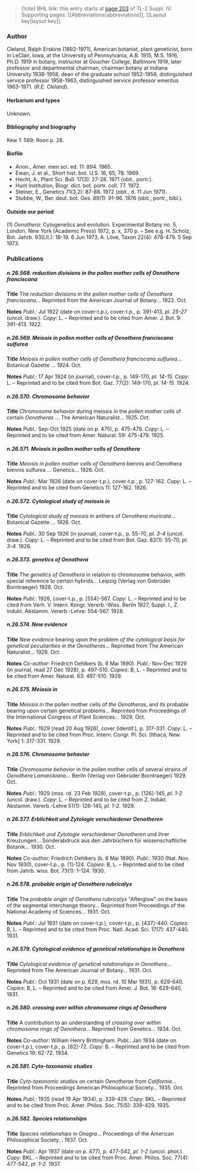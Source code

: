 > [!cite] BHL link: this entry starts at [page 203](https://www.biodiversitylibrary.org/item/103860#page/213/mode/1up) of TL-2 Suppl. IV.
> Supporting pages: [[Abbreviations|abbreviations]], [[Layout key|layout key]].

### Author

Cleland, Ralph Erskine (1892-1971), American botanist, plant geneticist, born in LeClair, Iowa, at the University of Pennsylvania, A.B. 1915, M.S. 1916, Ph.D. 1919 in botany, instructor at Goucher College, Baltimore 1919, later professor and departmental chairman, chairman botany at Indiana University 1938-1958, dean of the graduate school 1952-1958, distinguished service professor 1958-1963, distinguished service professor emeritus 1963-1971. (*R.E. Cleland*).

#### Herbarium and types

Unknown.

#### Bibliography and biography

Kew 1: 569; Roon p. 28.

#### Biofile

- Anon., Amer. men sci. ed. 11: 894. 1965.
- Ewan, J. et al., Short hist. bot. U.S. 18, 65, 78. 1969.
- Hecht, A., Plant Sci. Bull. 17(3): 27-28. 1971 (obit., portr.).
- Hunt Institution, Biogr. dict. bot. portr. coll. 77. 1972.
- Steiner, E., Genetics 71(3,2): 87-88. 1972 (obit., d. 11 Jun 1971).
- Stubbe, W., Ber. deut. bot. Ges. 89(1): 91-96. 1976 (obit., portr., bibl.).

#### Outside our period

(1) *Oenothera*: Cytogenetics and evolution. Experimental Botany no. 5, London, New York (Academic Press) 1972, p. x, 370 p. – See e.g. H. Scholz, Bot. Jahrb. 93(Lit.): 18-19. 6 Jun 1973, A. Löve, Taxon 22(4): 478-479. 5 Sep 1973.

### Publications

##### n.26.568. reduction divisions in the pollen mother cells of Oenothera franciscana

**Title**
The *reduction divisions in the pollen mother cells of Oenothera franciscana*... Reprinted from the American Journal of Botany... 1922. Oct.

**Notes**
*Publ*.: Jul 1922 (date on cover-t.p.), cover-t.p., p. 391-413, *pl. 25-27* (uncol. draw.). *Copy*: L. – Reprinted and to be cited from Amer. J. Bot. 9: 391-413. 1922.

##### n.26.569. Meiosis in pollen mother cells of Oenothera franciscana sulfurea

**Title**
*Meiosis in pollen mother cells of Oenothera franciscana sulfurea*... Botanical Gazette ... 1924. Oct.

**Notes**
*Publ*.: 17 Apr 1924 (in journal), cover-t.p., p. 149-170, *pl. 14-15.* *Copy*: L. – Reprinted and to be cited from Bot. Gaz. 77(2): 149-170, *pl. 14-15.* 1924.

##### n.26.570. Chromosome behavior

**Title**
*Chromosome behavior* during meiosis *in* the *pollen mother cells* of certain *Oenotheras* ... The American Naturalist... 1925. Oct.

**Notes**
*Publ*.: Sep-Oct 1925 (date on p. 475), p. 475-479. *Copy*: L. – Reprinted and to be cited from Amer. Natural. 59: 475-479. 1925.

##### n.26.571. Meiosis in pollen mother cells of Oenothera

**Title**
*Meiosis in pollen mother cells of Oenothera* biennis and Oenothera biennis sulfurea ... Genetics... 1926. Oct.

**Notes**
*Publ*.: Mar 1926 (date on cover-t.p.), cover-t.p., p. 127-162. *Copy*: L. – Reprinted and to be cited from Genetics 11: 127-162. 1926.

##### n.26.572. Cytological study of meiosis in

**Title**
*Cytological study of meiosis in* anthers of *Oenothera muricata*... Botanical Gazette ... 1926. Oct.

**Notes**
*Publ*.: 30 Sep 1926 (in journal), cover-t.p., p. 55-70, *pl. 3-4* (uncol. draw.). *Copy*: L. – Reprinted and to be cited from Bot. Gaz. 82(1): 55-70, *pl. 3-4.* 1926.

##### n.26.573. genetics of Oenothera

**Title**
The *genetics of Oenothera* in relation to chromosome behavior, with special reference to certain hybrids... Leipzig (Verlag von Gebrüder Borntraeger) 1928. Oct.

**Notes**
*Publ*.: 1928, cover-t.p., p. \[554\]-567. *Copy*: L. – Reprinted and to be cited from Verh. V. Intern. Kongr. Vererb.-Wiss. Berlin 1927, Suppl. I., Z. indukt. Abstamm. Vererb.-Lehre: 554-567. 1928.

##### n.26.574. New evidence

**Title**
*New evidence* bearing upon the problem *of the cytological basis for genetical peculiarities in the Oenotheras*... Reprinted from The American Naturalist... 1929. Oct.

**Notes**
*Co-author*: Friedrich Oehlkers (b. 6 Mai 1890).
*Publ*.: Nov-Dec 1929 (in journal, read 27 Dec 1928), p. 497-510. *Copies*: B, L. – Reprinted and to be cited from Amer. Natural. 63: 497-510. 1929.

##### n.26.575. Meiosis in

**Title**
*Meiosis in* the pollen mother cells of *the Oenotheras*, and its probable bearing upon certain genetical problems... Reprinted from Proceedings of the International Congress of Plant Sciences... 1929. Oct.

**Notes**
*Publ*.: 1929 (read 20 Aug 1926), cover (identif.), p. 317-331. *Copy*: L. – Reprinted and to be cited from Proc. Intern. Congr. Pl. Sci. \[Ithaca, New York\] 1: 317-331. 1929.

##### n.26.576. Chromosome behavior

**Title**
*Chromosome behavior* in the pollen mother cells of several strains of *Oenothera Lamarckiana*... Berlin (Verlag von Gebrüder Borntraeger) 1929. Oct.

**Notes**
*Publ*.: 1929 (mss. rd. 23 Feb 1928), cover-t.p., p. \[126\]-145, *pl. 1-2* (uncol. draw.). *Copy*: L. – Reprinted and to be cited from Z. Indukt. Abstamm. Vererb.-Lehre 51(1): 126-145, *pl. 1-2.* 1929.

##### n.26.577. Erblichkeit und Zytologie verschiedener Oenotheren

**Title**
*Erblichkeit und Zytologie verschiedener Oenotheren* und ihrer Kreuzungen... Sonderabdruck aus den Jahrbüchern für wissenschaftliche Botanik... 1930. Oct.

**Notes**
*Co-author*: Friedrich Oehlkers (b. 6 Mai 1890).
*Publ*.: 1930 (Nat. Nov. Nov 1930), cover-t.p., p. \[1\]-124. *Copies*: B, L. – Reprinted and to be cited from Jahrb. wiss. Bot. 73(1): 1-124. 1930.

##### n.26.578. probable origin of Oenothera rubricalyx

**Title**
The *probable origin of Oenothera rubricalyx* "Afterglow" on the basis of the segmental interchange theory... Reprinted from Proceedings of the National Academy of Sciences... 1931. Oct.

**Notes**
*Publ*.: Jul 1931 (date on cover-t.p.), cover-t.p., p. \[437\]-440. *Copies*: B, L. – Reprinted and to be cited from Proc. Natl. Acad. Sci. 17(7): 437-440. 1931.

##### n.26.579. Cytological evidence of genetical relationships in Oenothera

**Title**
*Cytological evidence of genetical relationships in Oenothera*... Reprinted from The American Journal of Botany... 1931. Oct.

**Notes**
*Publ*.: Oct 1931 (date on p. 629, mss. rd. 10 Mar 1931), p. 629-640. *Copies*: B, L. – Reprinted and to be cited from Amer. J. Bot. 18: 629-640. 1931.

##### n.26.580. crossing over within chromosome rings of Oenothera

**Title**
A contribution to an understanding of *crossing over within chromosome rings of Oenothera*... Reprinted from Genetics... 1934. Oct.

**Notes**
*Co-author*: William Henry Brittingham.
*Publ*.: Jan 1934 (date on cover-t.p.), cover-t.p., p. \[62\]-72. *Copy*: B. – Reprinted and to be cited from Genetics 19: 62-72. 1934.

##### n.26.581. Cyto-taxonomic studies

**Title**
*Cyto-taxonomic studies* on certain *Oenotheras* from *California*... Reprinted from Proceedings American Philosophical Society... 1935. Oct.

**Notes**
*Publ*.: 1935 (read 19 Apr 1934), p. 339-429. *Copy*: BKL. – Reprinted and to be cited from Proc. Amer. Philos. Soc. 75(5): 339-429. 1935.

##### n.26.582. Species relationships

**Title**
*Species relationships* in *Onagra*... Proceedings of the American Philosophical Society... 1937. Oct.

**Notes**
*Publ*.: Apr 1937 (date on p. 477), p. 477-542, *pl. 1-2* (uncol. phot.). *Copy*: BKL. – Reprinted and to be cited from Proc. Amer. Philos. Soc. 77(4): 477-542, *pl. 1-2.* 1937.

